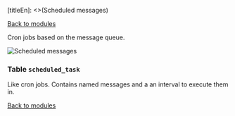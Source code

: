 [titleEn]: <>(Scheduled messages)

[Back to modules](./../10-modules.md)

Cron jobs based on the message queue.

![Scheduled messages](./dist/erm-shopware-core-framework-scheduledtask.svg)


### Table `scheduled_task`

Like cron jobs. Contains named messages and a an interval to execute them in. 


[Back to modules](./../10-modules.md)
